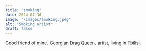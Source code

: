 ```yaml
---
title: "smoking"
date: 2024-07-30
image: "/images/smoking.jpeg"
alt: "Smoking artist"
draft: false
---
```


Good friend of mine. Georgian Drag Queen, artist, living in Tbilisi.